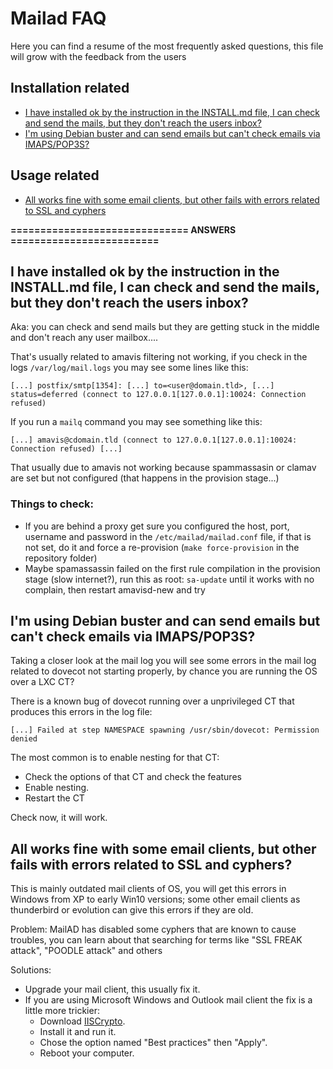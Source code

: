 # Mailad FAQ

Here you can find a resume of the most frequently asked questions, this file will grow with the feedback from the users

## Installation related

- [I have installed ok by the instruction in the INSTALL.md file, I can check and send the mails, but they don't reach the users inbox?](FAQ.md#)
- [I'm using Debian buster and can send emails but can't check emails via IMAPS/POP3S?](FAQ.md#)

## Usage related

- [All works fine with some email clients, but other fails with errors related to SSL and cyphers](FAQ.md#)

**============================== ANSWERS =========================**

## I have installed ok by the instruction in the INSTALL.md file, I can check and send the mails, but they don't reach the users inbox?

Aka: you can check and send mails but they are getting stuck in the middle and don't reach any user mailbox....

That's usually related to amavis filtering not working, if you check in the logs `/var/log/mail.logs` you may see some lines like this:

```
[...] postfix/smtp[1354]: [...] to=<user@domain.tld>, [...] status=deferred (connect to 127.0.0.1[127.0.0.1]:10024: Connection refused)
```

If you run a `mailq` command you may see something like this:

```
[...] amavis@cdomain.tld (connect to 127.0.0.1[127.0.0.1]:10024: Connection refused) [...]
```

That usually due to amavis not working because spammassasin or clamav are set but not configured (that happens in the provision stage...)

### Things to check:

- If you are behind a proxy get sure you configured the host, port, username and password in the `/etc/mailad/mailad.conf` file, if that is not set, do it and force a re-provision (`make force-provision` in the repository folder)
- Maybe spamassassin failed on the first rule compilation in the provision stage (slow internet?), run this as root: `sa-update` until it works with no complain, then restart amavisd-new and try

## I'm using Debian buster and can send emails but can't check emails via IMAPS/POP3S?

Taking a closer look at the mail log you will see some errors in the mail log related to dovecot not starting properly, by chance you are running the OS over a LXC CT?

There is a known bug of dovecot running over a unprivileged CT that produces this errors in the log file:

```
[...] Failed at step NAMESPACE spawning /usr/sbin/dovecot: Permission denied
```

The most common is to enable nesting for that CT:

- Check the options of that CT and check the features
- Enable nesting.
- Restart the CT

Check now, it will  work.

## All works fine with some email clients, but other fails with errors related to SSL and cyphers?

This is mainly outdated mail clients of OS, you will get this errors in Windows from XP to early Win10 versions; some other email clients as thunderbird or evolution can give this errors if they are old.

Problem: MailAD has disabled some cyphers that are known to cause troubles, you can learn about that searching for terms like "SSL FREAK attack", "POODLE attack" and others

Solutions:

- Upgrade your mail client, this usually fix it. 
- If you are using Microsoft Windows and Outlook mail client the fix is a little more trickier:
    - Download [IISCrypto](https://www.nartac.com/Products/IISCrypto).
    - Install it and run it.
    - Chose the option named "Best practices" then "Apply".
    - Reboot your computer.
